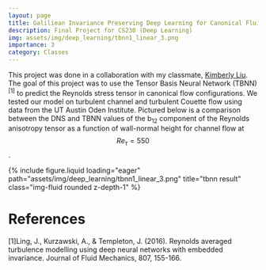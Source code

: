 ```yaml
---
layout: page
title: Galiliean Invariance Preserving Deep Learning for Canonical Fluid Flows
description: Final Project for CS230 (Deep Learning)
img: assets/img/deep_learning/tbnn1_linear_3.png
importance: 3
category: Classes
---
```


This project was done in a collaboration with my classmate, [Kimberly Liu](kimbliu.github.io). The goal of this project was to use the Tensor Basis Neural Network (TBNN)<sup>[1]</sup> to predict the Reynolds stress tensor in canonical flow configurations. We tested our model on turbulent channel and turbulent Couette flow using data from the UT Austin Oden Institute. Pictured below is a comparison between the DNS and TBNN values of the b<sub>12</sub> component of the Reynolds anisotropy tensor as a function of wall-normal height for channel flow at $$Re_{\tau} = 550$$. 

<div class="row">
    <div class="col-sm mt-3 mt-md-0">
        {% include figure.liquid loading="eager" path="assets/img/deep_learning/tbnn1_linear_3.png" title="tbnn result" class="img-fluid rounded z-depth-1" %}
    </div>
</div>

References
=========

[1]Ling, J., Kurzawski, A., & Templeton, J. (2016). Reynolds averaged turbulence modelling using deep neural networks with embedded invariance. Journal of Fluid Mechanics, 807, 155-166.

